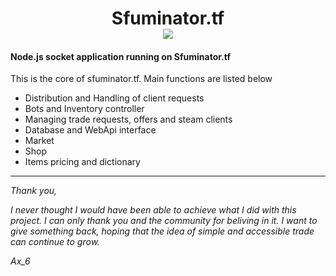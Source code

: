 <h1 align="center">
  Sfuminator.tf
  <br>
  <img src="http://sfuminator.tf/include/images/logo_small.png">
</h1>

#### Node.js socket application running on Sfuminator.tf
This is the core of sfuminator.tf. Main functions are listed below

- Distribution and Handling of client requests
- Bots and Inventory controller
- Managing trade requests, offers and steam clients
- Database and WebApi interface
- Market
- Shop
- Items pricing and dictionary
---
*Thank you,*

*I never thought I would have been able to achieve what I did with this project. I can only thank you and the community for beliving in it. I want to give something back, hoping that the idea of simple and accessible trade can continue to grow.*

*Ax_6*
